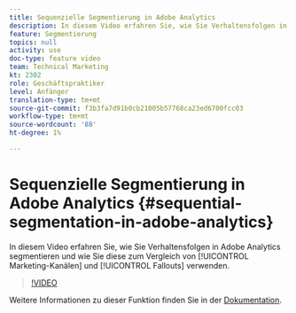 ```yaml
---
title: Sequenzielle Segmentierung in Adobe Analytics
description: In diesem Video erfahren Sie, wie Sie Verhaltensfolgen in Adobe Analytics segmentieren und wie Sie dies zum Vergleich von Marketing-Kanälen und -Fallouts verwenden.
feature: Segmentierung
topics: null
activity: use
doc-type: feature video
team: Technical Marketing
kt: 2302
role: Geschäftspraktiker
level: Anfänger
translation-type: tm+mt
source-git-commit: f3b3fa7d91b0cb21005b57768ca23ed6700fcc03
workflow-type: tm+mt
source-wordcount: '88'
ht-degree: 1%

---
```



# Sequenzielle Segmentierung in Adobe Analytics {#sequential-segmentation-in-adobe-analytics}

In diesem Video erfahren Sie, wie Sie Verhaltensfolgen in Adobe Analytics segmentieren und wie Sie diese zum Vergleich von [!UICONTROL Marketing-Kanälen] und [!UICONTROL Fallouts] verwenden.

>[!VIDEO](https://video.tv.adobe.com/v/25405/?quality=12)

Weitere Informationen zu dieser Funktion finden Sie in der [Dokumentation](https://marketing.adobe.com/resources/help/en_US/analytics/segment/index.html?f=seg_build_ui).
